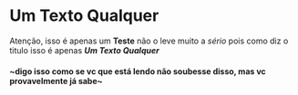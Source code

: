 # Um Texto Qualquer
Atenção, isso é apenas um **Teste** não o leve muito a _sério_ pois como diz o titulo isso é apenas ***Um Texto Qualquer***
#### ~digo isso como se vc que está lendo não soubesse disso, mas vc provavelmente já sabe~

